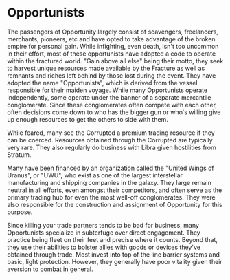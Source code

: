 # Opportunists
The passengers of Opportunity largely consist of scavengers, freelancers, merchants, pioneers, etc and have opted to take advantage of the broken empire for personal gain. While infighting, even death, isn't too uncommon in their effort, most of these opportunists have adopted a code to operate within the fractured world. "Gain above all else" being their motto, they seek to harvest unique resources made available by the Fracture as well as remnants and riches left behind by those lost during the event. They have adopted the name "Opportunists", which is derived from the vessel responsible for their maiden voyage.
While many Opportunists operate independently, some operate under the banner of a separate mercantile conglomerate. Since these conglomerates often compete with each other, often decisions come down to who has the bigger gun or who's willing give up enough resources to get the others to side with them.

While feared, many see the Corrupted a premium trading resource if they can be coerced. Resources obtained through the Corrupted are typically very rare. They also regularly do business with Libra given hostilities from Stratum.

Many have been financed by an organization called the "United Wings of Uranus", or "UWU", who exist as one of the largest interstellar manufacturing and shipping companies in the galaxy. They large remain neutral in all efforts, even amongst their competitors, and often serve as the primary trading hub for even the most well-off conglomerates. They were also responsible for the construction and assignment of Opportunity for this purpose.

Since killing your trade partners tends to be bad for business, many Opportunists specialize in subterfuge over direct engagement. They practice being fleet on their feet and precise where it counts. Beyond that, they use their abilities to bolster allies with goods or devices they've obtained through trade. Most invest into top of the line barrier systems and basic, light protection. However, they generally have poor vitality given their aversion to combat in general.
